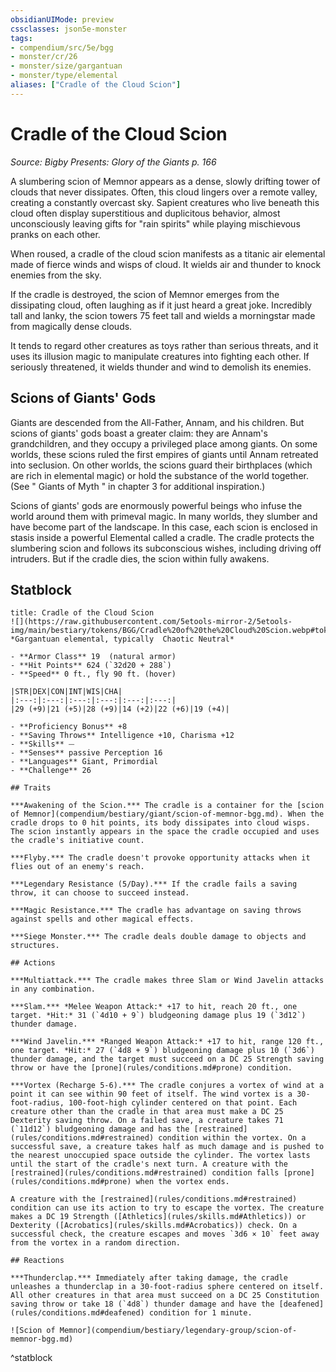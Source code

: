 ```yaml
---
obsidianUIMode: preview
cssclasses: json5e-monster
tags:
- compendium/src/5e/bgg
- monster/cr/26
- monster/size/gargantuan
- monster/type/elemental
aliases: ["Cradle of the Cloud Scion"]
---
```

# Cradle of the Cloud Scion
*Source: Bigby Presents: Glory of the Giants p. 166*  

A slumbering scion of Memnor appears as a dense, slowly drifting tower of clouds that never dissipates. Often, this cloud lingers over a remote valley, creating a constantly overcast sky. Sapient creatures who live beneath this cloud often display superstitious and duplicitous behavior, almost unconsciously leaving gifts for "rain spirits" while playing mischievous pranks on each other.

When roused, a cradle of the cloud scion manifests as a titanic air elemental made of fierce winds and wisps of cloud. It wields air and thunder to knock enemies from the sky.

If the cradle is destroyed, the scion of Memnor emerges from the dissipating cloud, often laughing as if it just heard a great joke. Incredibly tall and lanky, the scion towers 75 feet tall and wields a morningstar made from magically dense clouds.

It tends to regard other creatures as toys rather than serious threats, and it uses its illusion magic to manipulate creatures into fighting each other. If seriously threatened, it wields thunder and wind to demolish its enemies.

## Scions of Giants' Gods

Giants are descended from the All-Father, Annam, and his children. But scions of giants' gods boast a greater claim: they are Annam's grandchildren, and they occupy a privileged place among giants. On some worlds, these scions ruled the first empires of giants until Annam retreated into seclusion. On other worlds, the scions guard their birthplaces (which are rich in elemental magic) or hold the substance of the world together. (See " Giants of Myth " in chapter 3 for additional inspiration.)

Scions of giants' gods are enormously powerful beings who infuse the world around them with primeval magic. In many worlds, they slumber and have become part of the landscape. In this case, each scion is enclosed in stasis inside a powerful Elemental called a cradle. The cradle protects the slumbering scion and follows its subconscious wishes, including driving off intruders. But if the cradle dies, the scion within fully awakens.

## Statblock

```ad-statblock
title: Cradle of the Cloud Scion
![](https://raw.githubusercontent.com/5etools-mirror-2/5etools-img/main/bestiary/tokens/BGG/Cradle%20of%20the%20Cloud%20Scion.webp#token)
*Gargantuan elemental, typically  Chaotic Neutral*

- **Armor Class** 19  (natural armor)
- **Hit Points** 624 (`32d20 + 288`)
- **Speed** 0 ft., fly 90 ft. (hover)

|STR|DEX|CON|INT|WIS|CHA|
|:---:|:---:|:---:|:---:|:---:|:---:|
|29 (+9)|21 (+5)|28 (+9)|14 (+2)|22 (+6)|19 (+4)|

- **Proficiency Bonus** +8
- **Saving Throws** Intelligence +10, Charisma +12
- **Skills** ⏤
- **Senses** passive Perception 16
- **Languages** Giant, Primordial
- **Challenge** 26

## Traits

***Awakening of the Scion.*** The cradle is a container for the [scion of Memnor](compendium/bestiary/giant/scion-of-memnor-bgg.md). When the cradle drops to 0 hit points, its body dissipates into cloud wisps. The scion instantly appears in the space the cradle occupied and uses the cradle's initiative count.

***Flyby.*** The cradle doesn't provoke opportunity attacks when it flies out of an enemy's reach.

***Legendary Resistance (5/Day).*** If the cradle fails a saving throw, it can choose to succeed instead.

***Magic Resistance.*** The cradle has advantage on saving throws against spells and other magical effects.

***Siege Monster.*** The cradle deals double damage to objects and structures.

## Actions

***Multiattack.*** The cradle makes three Slam or Wind Javelin attacks in any combination.

***Slam.*** *Melee Weapon Attack:* +17 to hit, reach 20 ft., one target. *Hit:* 31 (`4d10 + 9`) bludgeoning damage plus 19 (`3d12`) thunder damage.

***Wind Javelin.*** *Ranged Weapon Attack:* +17 to hit, range 120 ft., one target. *Hit:* 27 (`4d8 + 9`) bludgeoning damage plus 10 (`3d6`) thunder damage, and the target must succeed on a DC 25 Strength saving throw or have the [prone](rules/conditions.md#prone) condition.

***Vortex (Recharge 5-6).*** The cradle conjures a vortex of wind at a point it can see within 90 feet of itself. The wind vortex is a 30-foot-radius, 100-foot-high cylinder centered on that point. Each creature other than the cradle in that area must make a DC 25 Dexterity saving throw. On a failed save, a creature takes 71 (`11d12`) bludgeoning damage and has the [restrained](rules/conditions.md#restrained) condition within the vortex. On a successful save, a creature takes half as much damage and is pushed to the nearest unoccupied space outside the cylinder. The vortex lasts until the start of the cradle's next turn. A creature with the [restrained](rules/conditions.md#restrained) condition falls [prone](rules/conditions.md#prone) when the vortex ends.

A creature with the [restrained](rules/conditions.md#restrained) condition can use its action to try to escape the vortex. The creature makes a DC 19 Strength ([Athletics](rules/skills.md#Athletics)) or Dexterity ([Acrobatics](rules/skills.md#Acrobatics)) check. On a successful check, the creature escapes and moves `3d6 × 10` feet away from the vortex in a random direction.

## Reactions

***Thunderclap.*** Immediately after taking damage, the cradle unleashes a thunderclap in a 30-foot-radius sphere centered on itself. All other creatures in that area must succeed on a DC 25 Constitution saving throw or take 18 (`4d8`) thunder damage and have the [deafened](rules/conditions.md#deafened) condition for 1 minute.

![Scion of Memnor](compendium/bestiary/legendary-group/scion-of-memnor-bgg.md)
```
^statblock